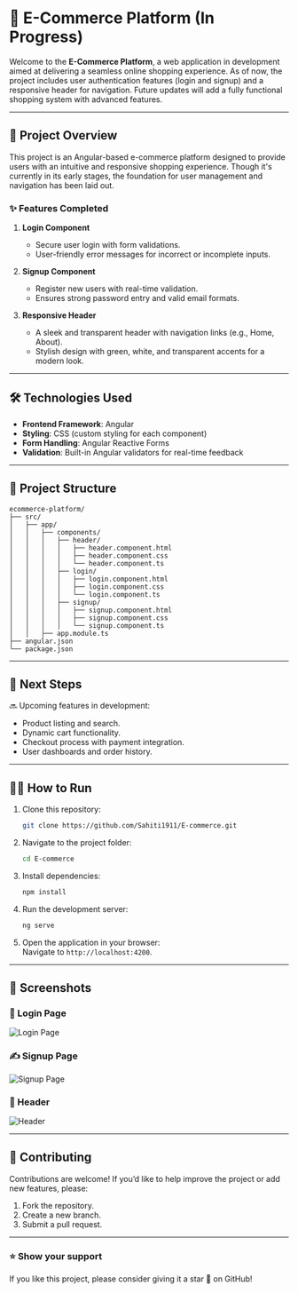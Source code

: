 # 🚀 E-Commerce Platform (In Progress)  

Welcome to the **E-Commerce Platform**, a web application in development aimed at delivering a seamless online shopping experience. As of now, the project includes user authentication features (login and signup) and a responsive header for navigation. Future updates will add a fully functional shopping system with advanced features.  

---

## 🎯 **Project Overview**  

This project is an Angular-based e-commerce platform designed to provide users with an intuitive and responsive shopping experience. Though it's currently in its early stages, the foundation for user management and navigation has been laid out.

### ✨ Features Completed  

1. **Login Component**  
   - Secure user login with form validations.  
   - User-friendly error messages for incorrect or incomplete inputs.  

2. **Signup Component**  
   - Register new users with real-time validation.  
   - Ensures strong password entry and valid email formats.  

3. **Responsive Header**  
   - A sleek and transparent header with navigation links (e.g., Home, About).  
   - Stylish design with green, white, and transparent accents for a modern look.  

---

## 🛠️ **Technologies Used**  

- **Frontend Framework**: Angular  
- **Styling**: CSS (custom styling for each component)  
- **Form Handling**: Angular Reactive Forms  
- **Validation**: Built-in Angular validators for real-time feedback  

---

## 📁 **Project Structure**  

```
ecommerce-platform/
├── src/
│   ├── app/
│   │   ├── components/
│   │   │   ├── header/
│   │   │   │   ├── header.component.html
│   │   │   │   ├── header.component.css
│   │   │   │   └── header.component.ts
│   │   │   ├── login/
│   │   │   │   ├── login.component.html
│   │   │   │   ├── login.component.css
│   │   │   │   └── login.component.ts
│   │   │   ├── signup/
│   │   │   │   ├── signup.component.html
│   │   │   │   ├── signup.component.css
│   │   │   │   └── signup.component.ts
│   │   ├── app.module.ts
├── angular.json
└── package.json
```

---

## 🚧 **Next Steps**  

🔜 Upcoming features in development:  
- Product listing and search.  
- Dynamic cart functionality.  
- Checkout process with payment integration.  
- User dashboards and order history.  

---

## 🧑‍💻 **How to Run**  

1. Clone this repository:  
   ```bash
   git clone https://github.com/Sahiti1911/E-commerce.git
   ```
2. Navigate to the project folder:  
   ```bash
   cd E-commerce
   ```
3. Install dependencies:  
   ```bash
   npm install
   ```
4. Run the development server:  
   ```bash
   ng serve
   ```
5. Open the application in your browser:  
   Navigate to `http://localhost:4200`.  

---

## 🎨 **Screenshots**  

### 🔐 Login Page  
![Login Page](https://via.placeholder.com/800x400?text=Login+Page+Screenshot)

### ✍️ Signup Page  
![Signup Page](https://via.placeholder.com/800x400?text=Signup+Page+Screenshot)

### 🧭 Header  
![Header](https://via.placeholder.com/800x400?text=Header+Screenshot)

---

## 🙌 **Contributing**  

Contributions are welcome! If you’d like to help improve the project or add new features, please:  
1. Fork the repository.  
2. Create a new branch.  
3. Submit a pull request.  

---

### ⭐ **Show your support**  

If you like this project, please consider giving it a star 🌟 on GitHub!
